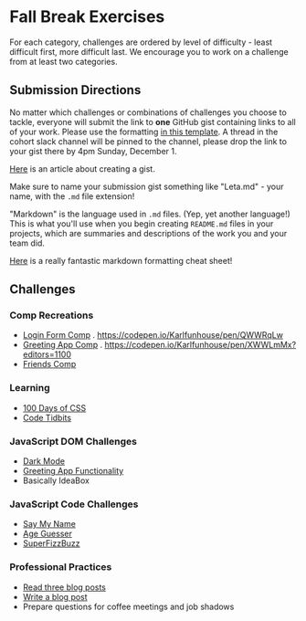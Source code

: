 # Fall Break Exercises

For each category, challenges are ordered by level of difficulty - least difficult first, more difficult last. We encourage you to work on a challenge from at least two categories.

## Submission Directions

No matter which challenges or combinations of challenges you choose to tackle, everyone will submit the link to **one** GitHub gist containing links to all of your work. Please use the formatting [in this template](fall-submission-template.md). A thread in the cohort slack channel will be pinned to the channel, please drop the link to your gist there by 4pm Sunday, December 1.

[Here](https://help.github.com/en/github/writing-on-github/creating-gists) is an article about creating a gist.

Make sure to name your submission gist something like "Leta.md" - your name, with the `.md` file extension!

"Markdown" is the language used in `.md` files. (Yep, yet another language!) This is what you'll use when you begin creating `README.md` files in your projects, which are summaries and descriptions of the work you and your team did.

[Here](https://github.com/adam-p/markdown-here/wiki/Markdown-Cheatsheet) is a really fantastic markdown formatting cheat sheet!

## Challenges

### Comp Recreations

- [Login Form Comp](comp-recreation-login.md) .          https://codepen.io/Karlfunhouse/pen/QWWRqLw
- [Greeting App Comp](comp-recreation-greeting-app.md) . https://codepen.io/Karlfunhouse/pen/XWWLmMx?editors=1100
- [Friends Comp](comp-recreation-friends.md)

### Learning

- [100 Days of CSS](100-days-css.md)
- [Code Tidbits](code-tidbits.md)

### JavaScript DOM Challenges

- [Dark Mode](dom-dark-mode.md)
- [Greeting App Functionality](dom-greeting-app.md)
- Basically IdeaBox

### JavaScript Code Challenges

- [Say My Name](say-my-name.md)
- [Age Guesser](code-age-guesser.md)
- [SuperFizzBuzz](super-fizz-buzz.md)

### Professional Practices

- [Read three blog posts](read-three-blog-posts.md)
- [Write a blog post](professional-write-blog-post.md)
- Prepare questions for coffee meetings and job shadows
